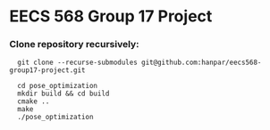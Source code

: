 # EECS 568 Group 17 Project

### Clone repository recursively:
```
  git clone --recurse-submodules git@github.com:hanpar/eecs568-group17-project.git
  
  cd pose_optimization
  mkdir build && cd build
  cmake ..
  make
  ./pose_optimization
```
